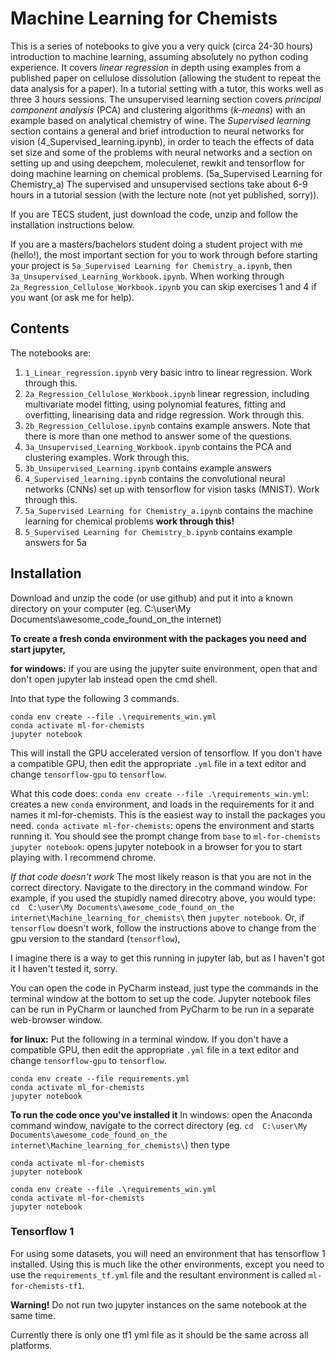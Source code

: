 # Machine Learning for Chemists

This is a series of notebooks to give you a very quick (circa 24-30 hours) introduction to machine learning, assuming absolutely no python coding experience. It covers *linear regression* in depth using examples from a published paper on cellulose dissolution (allowing the student to repeat the data analysis for a paper). In a tutorial setting with a tutor, this works well as three 3 hours sessions. The unsupervised learning section covers *principal component analysis* (PCA) and clustering algorithms (*k-means*) with an example based on analytical chemistry of wine. The *Supervised learning* section contains a general and brief introduction to neural networks for vision (4_Supervised_learning.ipynb), in order to teach the effects of data set size and some of the problems with neural networks and a section on setting up and using deepchem, moleculenet, rewkit and tensorflow for doing machine learning on chemical problems. (5a_Supervised Learning for Chemistry_a) The supervised and unsupervised sections take about 6-9 hours in a tutorial session (with the lecture note (not yet published, sorry)). 

If you are TECS student, just download the code, unzip and follow the installation instructions below. 

If you are a masters/bachelors student doing a student project with me (hello!), the most important section for you to work through before starting your project is `5a_Supervised Learning for Chemistry_a.ipynb`, then `3a_Unsupervised_Learning_Workbook.ipynb`. When working through `2a_Regression_Cellulose_Workbook.ipynb` you can skip exercises 1 and 4 if you want (or ask me for help). 

## Contents

The notebooks are:
1. `1_Linear_regression.ipynb` very basic intro to linear regression. Work through this.
2. `2a_Regression_Cellulose_Workbook.ipynb` linear regression, including multivariate model fitting, using polynomial features, fitting and overfitting, linearising data and ridge regression. Work through this.
3. `2b_Regression_Cellulose.ipynb` contains example answers. Note that there is more than one method to answer some of the questions.
4. `3a_Unsupervised_Learning_Workbook.ipynb` contains the PCA and clustering examples. Work through this. 
5. `3b_Unsupervised_Learning.ipynb` contains example answers
6. `4_Supervised_learning.ipynb` contains the convolutional neural networks (CNNs) set up with tensorflow for vision tasks (MNIST). Work through this. 
7. `5a_Supervised Learning for Chemistry_a.ipynb` contains the machine learning for chemical problems **work through this!**
8. `5_Supervised Learning for Chemistry_b.ipynb` contains example answers for 5a

## Installation

Download and unzip the code (or use github) and put it into a known directory on your computer (eg. C:\user\My Documents\awesome_code_found_on_the internet\)

**To create a fresh conda environment with the packages you need and start jupyter,**

**for windows:**
if you are using the jupyter suite environment, open that and don't open jupyter lab
instead open the cmd shell.

Into that type the following 3 commands. 
```
conda env create --file .\requirements_win.yml
conda activate ml-for-chemists
jupyter notebook
```
This will install the GPU accelerated version of tensorflow. 
If you don't have a compatible GPU, then edit the appropriate `.yml` file in a text editor and change `tensorflow-gpu` to `tensorflow`.

What this code does:
`conda env create --file .\requirements_win.yml`: creates a new `conda` environment, and loads in the requirements for it and names it ml-for-chemists. This is the easiest way to install the packages you need. 
`conda activate ml-for-chemists`: opens the environment and starts running it. You should see the prompt change from `base` to `ml-for-chemists`
`jupyter notebook`: opens jupyter notebook in a browser for you to start playing with. I recommend chrome.

*If that code doesn't work*
The most likely reason is that you are not in the correct directory. Navigate to the directory in the command window. For example, if you used the stupidly named direcotry above, you would type:
`cd  C:\user\My Documents\awesome_code_found_on_the internet\Machine_learning_for_chemists\`
then 
`jupyter notebook`. 
Or, if `tensorflow` doesn't work, follow the instructions above to change from the gpu version to the standard (`tensorflow`), 

I imagine there is a way to get this running in jupyter lab, but as I haven't got it I haven't tested it, sorry. 

You can open the code in PyCharm instead, just type the commands in the terminal window at the bottom to set up the code. Jupyter notebook files can be run in PyCharm or launched from PyCharm to be run in a separate web-browser window. 

**for linux:**
Put the following in a terminal window. If you don't have a compatible GPU, then edit the appropriate `.yml` file in a text editor and change `tensorflow-gpu` to `tensorflow`.
```
conda env create --file requirements.yml
conda activate ml_for-chemists
jupyter notebook
```

**To run the code once you've installed it**
In windows:
open the Anaconda command window,
navigate to the correct directory (eg. `cd  C:\user\My Documents\awesome_code_found_on_the internet\Machine_learning_for_chemists\`)
then type 
```
conda activate ml-for-chemists
jupyter notebook
```

```
conda env create --file .\requirements_win.yml
conda activate ml-for-chemists
jupyter notebook
```

### Tensorflow 1
For using some datasets, you will need an environment that has tensorflow 1 installed. Using this is much like the other environments, except you need to use the `requirements_tf.yml` file and the resultant environment is called `ml-for-chemists-tf1`. 

**Warning!** Do not run two jupyter instances on the same notebook at the same time.


Currently there is only one tf1 yml file as it should be the same across all platforms.
